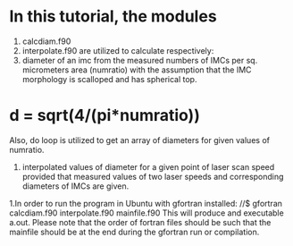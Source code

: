 # In this tutorial, the modules 
1. calcdiam.f90
1. interpolate.f90 
are utilized to calculate respectively:
1. diameter of an imc from the measured numbers of IMCs per sq. micrometers area (numratio) with the assumption that the IMC morphology 
is scalloped and has spherical top. 
# d = sqrt(4/(pi*numratio))
Also, do loop is utilized to get an array of diameters for given values of numratio.
1. interpolated values of diameter for a given point of laser scan speed provided that measured values of two laser speeds 
and corresponding diameters of IMCs are given.

1.In order to run the program in Ubuntu with gfortran installed:
//$ gfortran calcdiam.f90 interpolate.f90 mainfile.f90
This will produce and executable a.out. Please note that the order of fortran files should be such that the mainfile should be at the end during the gfortran run or compilation.

